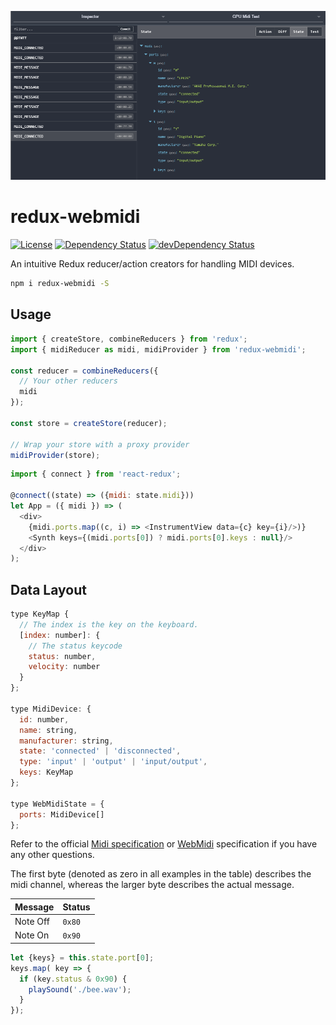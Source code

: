 ![Cover Image][cover-url]

# redux-webmidi

[![License][license-img]][license-url]
[![Dependency Status][david-img]][david-url]
[![devDependency Status][david-dev-img]][david-dev-url]

An intuitive Redux reducer/action creators for handling MIDI devices.

```bash
npm i redux-webmidi -S
```

## Usage

```js
import { createStore, combineReducers } from 'redux';
import { midiReducer as midi, midiProvider } from 'redux-webmidi';

const reducer = combineReducers({
  // Your other reducers
  midi
});

const store = createStore(reducer);

// Wrap your store with a proxy provider
midiProvider(store);

```

```js
import { connect } from 'react-redux';

@connect((state) => ({midi: state.midi}))
let App = ({ midi }) => (
  <div>
    {midi.ports.map((c, i) => <InstrumentView data={c} key={i}/>)}
    <Synth keys={(midi.ports[0]) ? midi.ports[0].keys : null}/>
  </div>
);

```

## Data Layout

```js
type KeyMap {
  // The index is the key on the keyboard.
  [index: number]: {
    // The status keycode
    status: number,
    velocity: number
  }
};

type MidiDevice: {
  id: number,
  name: string,
  manufacturer: string,
  state: 'connected' | 'disconnected',
  type: 'input' | 'output' | 'input/output',
  keys: KeyMap
};

type WebMidiState = {
  ports: MidiDevice[]
};
```

Refer to the official [Midi specification](https://www.midi.org/specifications/item/table-1-summary-of-midi-message) or [WebMidi](https://webaudio.github.io/web-midi-api/) specification if you have any other questions.

The first byte (denoted as zero in all examples in the table) describes the midi channel, whereas the larger byte describes the actual message.

| Message  | Status |
|----------|--------|
| Note Off | `0x80` |
| Note On  | `0x90` | 

```js
let {keys} = this.state.port[0];
keys.map( key => {
  if (key.status & 0x90) {
    playSound('./bee.wav');
  }
});
```

[cover-url]: docs/cover.png
[license-img]: http://img.shields.io/:license-mit-blue.svg?style=flat-square
[license-url]: https://opensource.org/licenses/MIT
[david-url]: https://david-dm.org/stelatech/redux-webmidi
[david-img]: https://david-dm.org/stelatech/redux-webmidi.svg?style=flat-square
[david-dev-url]: https://david-dm.org/stelatech/redux-webmidi#info=devDependencies
[david-dev-img]: https://david-dm.org/stelatech/redux-webmidi/dev-status.svg?style=flat-square
[travis-img]: https://img.shields.io/travis/stelatech/redux-webmidi.svg?style=flat-square
[travis-url]:https://travis-ci.org/stelatech/redux-webmidi
[codecov-img]:https://img.shields.io/codecov/c/github/stelatech/redux-webmidi.svg?style=flat-square
[codecov-url]: https://codecov.io/gh/stelatech/redux-webmidi
[npm-img]: https://img.shields.io/npm/v/redux-webmidi.svg?style=flat-square
[npm-url]: http://npm.im/redux-webmidi
[npm-download-img]: https://img.shields.io/npm/dm/redux-webmidi.svg?style=flat-square